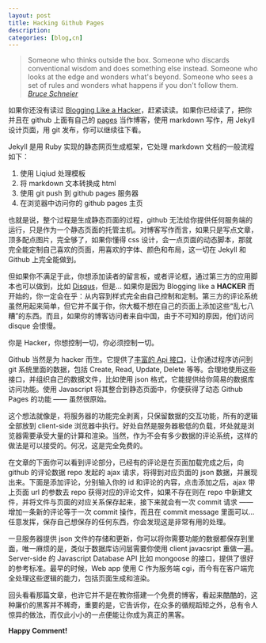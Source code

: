 ```yaml
---
layout: post
title: Hacking Github Pages
description:
categories: [blog,cn]
---
```


> Someone who thinks outside the box. 
> Someone who discards conventional wisdom and does something else instead. 
> Someone who looks at the edge and wonders what's beyond. 
> Someone who sees a set of rules and wonders what happens if you don't follow them. 
> <cite> [Bruce Schneier][5] </cite>


如果你还没有读过 [Blogging Like a Hacker][1]，赶紧读读。如果你已经读了，把你并且在 github 上面有自己的 [pages][4] 当作博客，使用 markdown 写作，用 Jekyll 设计页面，用 git 发布，你可以继续往下看。

Jekyll 是用 Ruby 实现的静态网页生成框架，它处理 markdown 文档的一般流程如下：

 1. 使用 Liqiud 处理模板
 2. 将 markdown 文本转换成 html
 3. 使用 git push 到 github pages 服务器
 4. 在浏览器中访问你的 github pages 主页

也就是说，整个过程是生成静态页面的过程，github 无法给你提供任何服务端的运行，只是作为一个静态页面的托管主机。对博客写作而言，如果只是写点文章，顶多配点图片，完全够了，如果你懂得 css 设计，会一点页面的动态脚本，那就完全能定制自己喜欢的页面，用喜欢的字体、颜色和布局，这一切在 Jekyll 和 Github 上完全能做到。

但如果你不满足于此，你想添加读者的留言板，或者评论框，通过第三方的应用脚本也可以做到，比如 [Disqus][2]，但是... 如果你是因为 Blogging like a **HACKER** 而开始的，你一定会在乎：从内容到样式完全由自己控制和定制。第三方的评论系统虽然用起来简单，但它并不属于你，你大概不想在自己的页面上添加这些“乱七八糟”的东西。而且，如果你的博客访问者来自中国，由于不可知的原因，他们访问 disque 会恨慢。

你是 Hacker，你想控制一切，你必须控制一切。

Github 当然是为 hacker 而生。它提供了[丰富的 Api 接口][3]，让你通过程序访问到 git 系统里面的数据，包括 Create, Read, Update, Delete 等等。合理地使用这些接口，并组织自己的数据文件，比如使用 json 格式，它能提供给你简易的数据库访问功能。使用 Javascript 将其整合到静态页面中，你便获得了动态 Github Pages 的功能 —— 虽然很原始。

这个想法就像是，将服务器的功能完全剥离，只保留数据的交互功能，所有的逻辑全部放到 client-side 浏览器中执行。好处自然是服务器极低的负载，坏处就是浏览器需要承受大量的计算和渲染。当然，作为不会有多少数据的评论系统，这样的做法是可以接受的。何况，这是完全免费的。

在文章的下面你可以看到评论部分，已经有的评论是在页面加载完成之后，向 github 的评论数据 repo 发起的 ajax 请求，将得到对应页面的 json 数据，并展现出来。下面是添加评论，分别输入你的 id 和评论的内容，点击添加之后，ajax 带上页面 url 的参数去 repo 获得对应的评论文件，如果不存在则在 repo 中新建文件，并将文件与页面的对应关系保存起来，接下来就会有一次 commit 请求 —— 增加一条新的评论等于一次 commit 操作，而且在 commit message 里面可以... 任意发挥，保存自己想保存的任何东西，你会发现这是非常有用的处理。

一旦服务器提供 json 文件的存储和更新，你可以将你需要功能的数据都保存到里面，唯一麻烦的是，类似于数据库访问层需要你使用 client javacsript 重做一遍。Server-side 的 Javascript Database API 比如 mongoose 的接口，提供了很好的参考标准。最早的时候，Web app 使用 C 作为服务端 cgi，而今有在客户端完全处理这些逻辑的能力，包括页面生成和渲染。

回头看看那篇文章，也许它并不是在教你搭建一个免费的博客，看起来酷酷的，这种廉价的黑客并不稀奇，重要的是，它告诉你，在众多的循规蹈矩之外，总有令人惊异的做法，而仅此小小的一点便能让你成为真正的黑客。

**Happy Comment!**

[1]: http://tom.preston-werner.com/2008/11/17/blogging-like-a-hacker.html
[2]: http://disqus.com
[3]: https://developer.github.com
[4]: https://pages.github.com
[5]: https://www.schneier.com



